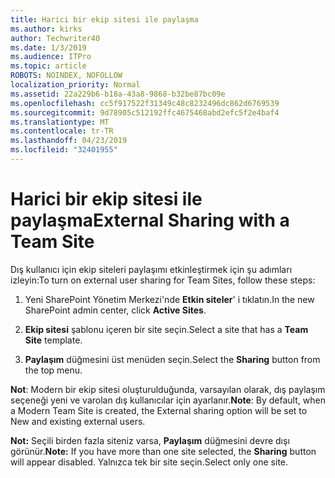 ```yaml
---
title: Harici bir ekip sitesi ile paylaşma
ms.author: kirks
author: Techwriter40
ms.date: 1/3/2019
ms.audience: ITPro
ms.topic: article
ROBOTS: NOINDEX, NOFOLLOW
localization_priority: Normal
ms.assetid: 22a229b6-b18a-43a8-9868-b32be87bc09e
ms.openlocfilehash: cc5f917522f31349c48c8232496dc862d6769539
ms.sourcegitcommit: 9d78905c512192ffc4675468abd2efc5f2e4baf4
ms.translationtype: MT
ms.contentlocale: tr-TR
ms.lasthandoff: 04/23/2019
ms.locfileid: "32401955"
---
```

# <a name="external-sharing-with-a-team-site"></a><span data-ttu-id="dfb7c-102">Harici bir ekip sitesi ile paylaşma</span><span class="sxs-lookup"><span data-stu-id="dfb7c-102">External Sharing with a Team Site</span></span>

<span data-ttu-id="dfb7c-103">Dış kullanıcı için ekip siteleri paylaşımı etkinleştirmek için şu adımları izleyin:</span><span class="sxs-lookup"><span data-stu-id="dfb7c-103">To turn on external user sharing for Team Sites, follow these steps:</span></span> 
  
1. <span data-ttu-id="dfb7c-104">Yeni SharePoint Yönetim Merkezi'nde **Etkin siteler**' i tıklatın.</span><span class="sxs-lookup"><span data-stu-id="dfb7c-104">In the new SharePoint admin center, click **Active Sites**.</span></span>
  
2. <span data-ttu-id="dfb7c-105">**Ekip sitesi** şablonu içeren bir site seçin.</span><span class="sxs-lookup"><span data-stu-id="dfb7c-105">Select a site that has a **Team Site** template.</span></span> 
  
3. <span data-ttu-id="dfb7c-106">**Paylaşım** düğmesini üst menüden seçin.</span><span class="sxs-lookup"><span data-stu-id="dfb7c-106">Select the **Sharing** button from the top menu.</span></span> 
  
 <span data-ttu-id="dfb7c-107">**Not**: Modern bir ekip sitesi oluşturulduğunda, varsayılan olarak, dış paylaşım seçeneği yeni ve varolan dış kullanıcılar için ayarlanır.</span><span class="sxs-lookup"><span data-stu-id="dfb7c-107">**Note**: By default, when a Modern Team Site is created, the External sharing option will be set to New and existing external users.</span></span> 
  
 <span data-ttu-id="dfb7c-108">**Not:** Seçili birden fazla siteniz varsa, **Paylaşım** düğmesini devre dışı görünür.</span><span class="sxs-lookup"><span data-stu-id="dfb7c-108">**Note:** If you have more than one site selected, the **Sharing** button will appear disabled.</span></span> <span data-ttu-id="dfb7c-109">Yalnızca tek bir site seçin.</span><span class="sxs-lookup"><span data-stu-id="dfb7c-109">Select only one site.</span></span> 
  

